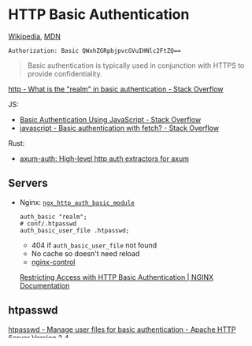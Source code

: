 # HTTP Basic Authentication
[Wikipedia](https://en.wikipedia.org/wiki/Basic_access_authentication), [MDN](https://developer.mozilla.org/en-US/docs/Web/HTTP/Authentication)

`Authorization: Basic QWxhZGRpbjpvcGVuIHNlc2FtZQ==`

> Basic authentication is typically used in conjunction with HTTPS to provide confidentiality.

[http - What is the "realm" in basic authentication - Stack Overflow](https://stackoverflow.com/questions/12701085/what-is-the-realm-in-basic-authentication)

JS:
- [Basic Authentication Using JavaScript - Stack Overflow](https://stackoverflow.com/questions/34860814/basic-authentication-using-javascript)
- [javascript - Basic authentication with fetch? - Stack Overflow](https://stackoverflow.com/questions/43842793/basic-authentication-with-fetch)

Rust:
- [axum-auth: High-level http auth extractors for axum](https://github.com/owez/axum-auth)

## Servers
- Nginx: [`ngx_http_auth_basic_module`](https://nginx.org/en/docs/http/ngx_http_auth_basic_module.html)

  ```nginx
  auth_basic "realm";
  # conf/.htpasswd
  auth_basic_user_file .htpasswd;
  ```
  - 404 if `auth_basic_user_file` not found
  - No cache so doesn't need reload
  - [nginx-control](https://github.com/16Hexa/nginx-control)

  [Restricting Access with HTTP Basic Authentication | NGINX Documentation](https://docs.nginx.com/nginx/admin-guide/security-controls/configuring-http-basic-authentication/)

## htpasswd
[htpasswd - Manage user files for basic authentication - Apache HTTP Server Version 2.4](https://httpd.apache.org/docs/2.4/programs/htpasswd.html)

`.htpasswd`:
```
# comment
name1:password1
name2:password2:comment
name3:password3
```

[Password Formats - Apache HTTP Server Version 2.4](https://httpd.apache.org/docs/2.4/misc/password_encryptions.html)
- Apache: BCrypt, Apache MD5, SHA1, Unix crypt, plain text
- [Nginx](https://nginx.org/en/docs/http/ngx_http_auth_basic_module.html): Apache MD5, SSHA1, SHA1, Unix crypt, plain text
  - Unix: BCrypt, SHA-512, SHA-256

  [\[patch\]: document SHA-2 support in glibc crypt()](https://mailman.nginx.org/pipermail/nginx-devel/2017-October/010535.html)

  [HTTP/nginx - Rockstable Wiki](https://wiki.rockstable.it/HTTP/nginx)

  [Nginx gives an Internal Server Error 500 after I have configured basic auth - Stack Overflow](https://stackoverflow.com/questions/31833583/nginx-gives-an-internal-server-error-500-after-i-have-configured-basic-auth)
  - `[error] 5936#3940: *236 user "admin": password mismatch` on Windows

  [problem with nginx and bcrypt for htpasswd - Issue #643 - nginx-proxy/nginx-proxy](https://github.com/nginx-proxy/nginx-proxy/issues/643)

  [Use of debian as base image disallows use of bcrypt for password hashes - Issue #29 - nginx/docker-nginx](https://github.com/nginx/docker-nginx/issues/29)

Libraries:
- Rust
  - [pwhash: A collection of password hashing routines in pure Rust](https://github.com/inejge/pwhash)
    - BCrypt, MD5, SHA1 (`$sha1${rounds}${salt}${checksum}`), SHA256, SHA512, Unix crypt
  - [passivized\_htpasswd: Generate Apache htpasswd files](https://github.com/iamjpotts/passivized_htpasswd)
    - BCrypt, SHA-512
  - ~~[blfpd/htpasswd-rs: Basic generator of .htpasswd file written in Rust](https://github.com/blfpd/htpasswd-rs)~~
  - [htpasswd-verify](https://github.com/aQaTL/htpasswd-verify) (discontinued)
    - Apache MD5, BCrypt, SHA1, Unix crypt
    - > It also allows to encrypt with md5
    - [Multiple improvements by twistedfall - Pull Request #7](https://github.com/aQaTL/htpasswd-verify/pull/7)
  - [axum-htpasswd: htpasswd Authentication Layer for Axum](https://github.com/Sarek/axum-htpasswd)

Tools:
- `htpasswd`
  - Windows
    - `scoop install apache`
    - Apache MD5, BCrypt, SHA1 (SHA-2 and Unix crypt are not supported)
- `openssl passwd`
- `{scheme}data` + SHA1 tools
- [Htpasswd Generator - Create Htaccess .htpasswd file with all 5 Algorithms!](https://www.askapache.com/online-tools/htpasswd-generator/)
